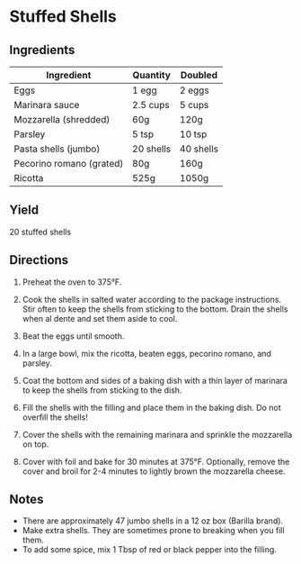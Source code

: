 # Stuffed Shells

## Ingredients

| Ingredient | Quantity | Doubled |
| --- | --- | --- |
| Eggs | 1 egg | 2 eggs |
| Marinara sauce | 2.5 cups | 5 cups |
| Mozzarella (shredded) | 60g | 120g |
| Parsley | 5 tsp | 10 tsp |
| Pasta shells (jumbo) | 20 shells | 40 shells |
| Pecorino romano (grated) | 80g | 160g |
| Ricotta | 525g | 1050g |


## Yield

20 stuffed shells


## Directions

1. Preheat the oven to 375°F.

2. Cook the shells in salted water according to the package instructions. Stir
   often to keep the shells from sticking to the bottom. Drain the shells when
   al dente and set them aside to cool.

3. Beat the eggs until smooth.

4. In a large bowl, mix the ricotta, beaten eggs, pecorino romano, and parsley.

5. Coat the bottom and sides of a baking dish with a thin layer of marinara to
   keep the shells from sticking to the dish.

6. Fill the shells with the filling and place them in the baking dish. Do not
   overfill the shells!

7. Cover the shells with the remaining marinara and sprinkle the mozzarella on
   top.

8. Cover with foil and bake for 30 minutes at 375°F. Optionally, remove the
   cover and broil for 2-4 minutes to lightly brown the mozzarella cheese.

## Notes
- There are approximately 47 jumbo shells in a 12 oz box (Barilla brand).
- Make extra shells. They are sometimes prone to breaking when you fill them.
- To add some spice, mix 1 Tbsp of red or black pepper into the filling.
